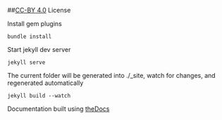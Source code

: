 ##[CC-BY 4.0](http://creativecommons.org/licenses/by/4.0/) License


Install gem plugins

```bundle install```

Start jekyll dev server

```jekyll serve```

The current folder will be generated into ./_site, watch for changes, and regenerated automatically

```jekyll build --watch```

Documentation built using [theDocs](http://shamsoft.net/theDocs/index.html)
